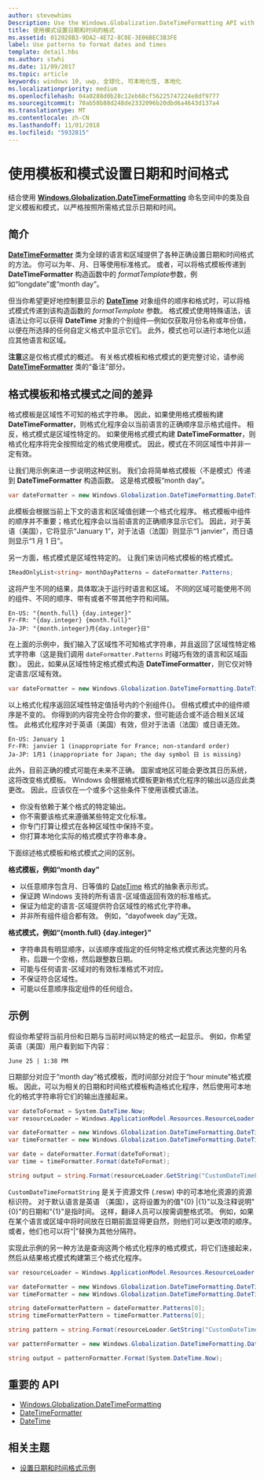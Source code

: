 ```yaml
---
author: stevewhims
Description: Use the Windows.Globalization.DateTimeFormatting API with custom templates and patterns to display dates and times in exactly the format you wish.
title: 使用模式设置日期和时间的格式
ms.assetid: 012028B3-9DA2-4E72-8C0E-3E06BEC3B3FE
label: Use patterns to format dates and times
template: detail.hbs
ms.author: stwhi
ms.date: 11/09/2017
ms.topic: article
keywords: windows 10, uwp, 全球化, 可本地化性, 本地化
ms.localizationpriority: medium
ms.openlocfilehash: 04a0288d0b28c12eb68cf56225747224e8df9777
ms.sourcegitcommit: 70ab58b88d248de2332096b20dbd6a4643d137a4
ms.translationtype: MT
ms.contentlocale: zh-CN
ms.lasthandoff: 11/01/2018
ms.locfileid: "5932815"
---
```

# <a name="use-templates-and-patterns-to-format-dates-and-times"></a>使用模板和模式设置日期和时间格式

结合使用 [**Windows.Globalization.DateTimeFormatting**](/uwp/api/windows.globalization.datetimeformatting?branch=live) 命名空间中的类及自定义模板和模式，以严格按照所需格式显示日期和时间。

## <a name="introduction"></a>简介

[**DateTimeFormatter**](/uwp/api/windows.globalization.datetimeformatting?branch=live) 类为全球的语言和区域提供了各种正确设置日期和时间格式的方法。 你可以为年、月、日等使用标准格式。 或者，可以将格式模板传递到 **DateTimeFormatter** 构造函数中的 *formatTemplate*参数，例如“longdate”或“month day”。

但当你希望更好地控制要显示的 [**DateTime**](/uwp/api/windows.foundation.datetime?branch=live) 对象组件的顺序和格式时，可以将格式模式传递到该构造函数的 *formatTemplate* 参数。 格式模式使用特殊语法，该语法让你可以获得 **DateTime** 对象的个别组件&mdash;例如仅获取月份名称或年份值，以便在所选择的任何自定义格式中显示它们。 此外，模式也可以进行本地化以适应其他语言和区域。

**注意**这是仅格式模式的概述。 有关格式模板和格式模式的更完整讨论，请参阅 [**DateTimeFormatter**](/uwp/api/windows.globalization.datetimeformatting?branch=live) 类的“备注”部分。

## <a name="the-difference-between-format-templates-and-format-patterns"></a>格式模板和格式模式之间的差异

格式模板是区域性不可知的格式字符串。 因此，如果使用格式模板构建 **DateTimeFormatter**，则格式化程序会以当前语言的正确顺序显示格式组件。 相反，格式模式是区域性特定的。 如果使用格式模式构建 **DateTimeFormatter**，则格式化程序将完全按照给定的格式使用模式。 因此，模式在不同区域性中并非一定有效。

让我们用示例来进一步说明这种区别。 我们会将简单格式模板（不是模式）传递到 **DateTimeFormatter** 构造函数。 这是格式模板“month day”。

```csharp
var dateFormatter = new Windows.Globalization.DateTimeFormatting.DateTimeFormatter("month day");
```

此模板会根据当前上下文的语言和区域值创建一个格式化程序。 格式模板中组件的顺序并不重要；格式化程序会以当前语言的正确顺序显示它们。 因此，对于英语（美国），它将显示“January 1”，对于法语（法国）则显示“1 janvier”，而日语则显示“1 月 1 日”。

另一方面，格式模式是区域性特定的。 让我们来访问格式模板的格式模式。

```csharp
IReadOnlyList<string> monthDayPatterns = dateFormatter.Patterns;
```

这将产生不同的结果，具体取决于运行时语言和区域。 不同的区域可能使用不同的组件、不同的顺序、带有或者不带其他字符和间隔。

```syntax
En-US: "{month.full} {day.integer}"
Fr-FR: "{day.integer} {month.full}"
Ja-JP: "{month.integer}月{day.integer}日"
```

在上面的示例中，我们输入了区域性不可知格式字符串，并且返回了区域性特定格式字符串（这是我们调用 `dateFormatter.Patterns` 时碰巧有效的语言和区域函数）。 因此，如果从区域性特定格式模式构造 **DateTimeFormatter**，则它仅对特定语言/区域有效。

```csharp
var dateFormatter = new Windows.Globalization.DateTimeFormatting.DateTimeFormatter("{month.full} {day.integer}");
```

以上格式化程序返回区域性特定值括号内的个别组件{}。 但格式模式中的组件顺序是不变的。 你得到的内容完全符合你的要求，但可能适合或不适合相关区域性。 此格式化程序对于英语（美国）有效，但对于法语（法国）或日语无效。

``` syntax
En-US: January 1
Fr-FR: janvier 1 (inappropriate for France; non-standard order)
Ja-JP: 1月1 (inappropriate for Japan; the day symbol 日 is missing)
```

此外，目前正确的模式可能在未来不正确。 国家或地区可能会更改其日历系统，这将改变格式模板。 Windows 会根据格式模板更新格式化程序的输出以适应此类更改。 因此，应该仅在一个或多个这些条件下使用该模式语法。

-   你没有依赖于某个格式的特定输出。
-   你不需要该格式来遵循某些特定文化标准。
-   你专门打算让模式在各种区域性中保持不变。
-   你打算本地化实际的格式模式字符串本身。

下面综述格式模板和格式模式之间的区别。

**格式模板，例如“month day”**

-   以任意顺序包含月、日等值的 [DateTime](/uwp/api/windows.foundation.datetime?branch=live) 格式的抽象表示形式。
-   保证跨 Windows 支持的所有语言-区域值返回有效的标准格式。
-   保证为给定的语言-区域提供符合区域性的格式化字符串。
-   并非所有组件组合都有效。 例如，“dayofweek day”无效。

**格式模式，例如“{month.full} {day.integer}”**

-   字符串具有明显顺序，以该顺序或指定的任何特定格式模式表达完整的月名称，后跟一个空格，然后跟整数日期。
-   可能与任何语言-区域对的有效标准格式不对应。
-   不保证符合区域性。
-   可能以任意顺序指定组件的任何组合。

## <a name="examples"></a>示例

假设你希望将当前月份和日期与当前时间以特定的格式一起显示。 例如，你希望英语（美国）用户看到如下内容：

``` syntax
June 25 | 1:38 PM
```

日期部分对应于“month day”格式模板，而时间部分对应于“hour minute”格式模板。 因此，可以为相关的日期和时间格式模板构造格式化程序，然后使用可本地化的格式字符串将它们的输出连接起来。

```csharp
var dateToFormat = System.DateTime.Now;
var resourceLoader = Windows.ApplicationModel.Resources.ResourceLoader.GetForCurrentView();

var dateFormatter = new Windows.Globalization.DateTimeFormatting.DateTimeFormatter("month day");
var timeFormatter = new Windows.Globalization.DateTimeFormatting.DateTimeFormatter("hour minute");

var date = dateFormatter.Format(dateToFormat);
var time = timeFormatter.Format(dateToFormat);

string output = string.Format(resourceLoader.GetString("CustomDateTimeFormatString"), date, time);
```

`CustomDateTimeFormatString` 是关于资源文件 (.resw) 中的可本地化资源的资源标识符。 对于默认语言是英语 （美国），这将设置为的值"{0} |{1}"以及注释说明"{0}"的日期和"{1}"是指时间。 这样，翻译人员可以按需调整格式项。 例如，如果在某个语言或区域中将时间放在日期前面显得更自然，则他们可以更改项的顺序。 或者，他们也可以将“|”替换为其他分隔符。

实现此示例的另一种方法是查询这两个格式化程序的格式模式，将它们连接起来，然后从结果格式模式构建第三个格式化程序。

```csharp
var resourceLoader = Windows.ApplicationModel.Resources.ResourceLoader.GetForCurrentView();

var dateFormatter = new Windows.Globalization.DateTimeFormatting.DateTimeFormatter("month day");
var timeFormatter = new Windows.Globalization.DateTimeFormatting.DateTimeFormatter("hour minute");

string dateFormatterPattern = dateFormatter.Patterns[0];
string timeFormatterPattern = timeFormatter.Patterns[0];

string pattern = string.Format(resourceLoader.GetString("CustomDateTimeFormatString"), dateFormatterPattern, timeFormatterPattern);

var patternFormatter = new Windows.Globalization.DateTimeFormatting.DateTimeFormatter(pattern);

string output = patternFormatter.Format(System.DateTime.Now);
```

## <a name="important-apis"></a>重要的 API

* [Windows.Globalization.DateTimeFormatting](/uwp/api/windows.globalization.datetimeformatting?branch=live)
* [DateTimeFormatter](/uwp/api/windows.globalization.datetimeformatting?branch=live)
* [DateTime](/uwp/api/windows.foundation.datetime?branch=live)

## <a name="related-topics"></a>相关主题

* [设置日期和时间格式示例](http://go.microsoft.com/fwlink/p/?LinkId=231618)